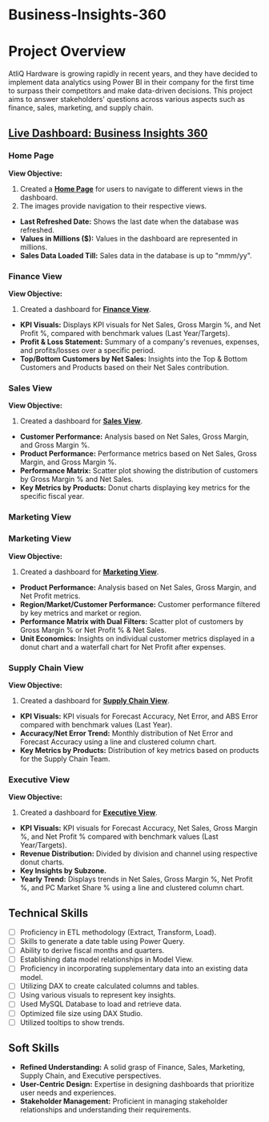 # Business-Insights-360

# Project Overview
AtliQ Hardware is growing rapidly in recent years, and they have decided to implement data analytics using Power BI in their company for the first time to surpass their competitors and make data-driven decisions. This project aims to answer stakeholders' questions across various aspects such as finance, sales, marketing, and supply chain.

## [Live Dashboard: Business Insights 360](https://app.powerbi.com/view?r=eyJrIjoiMDQxMjRmODktZmM0Mi00MzkxLWFiMzQtNjdlYWY1ZGIzMDVlIiwidCI6ImM2ZTU0OWIzLTVmNDUtNDAzMi1hYWU5LWQ0MjQ0ZGM1YjJjNCJ9)

### Home Page
**View Objective:**
1. Created a **[Home Page](path/to/Home_View.pdf)** for users to navigate to different views in the dashboard.
2. The images provide navigation to their respective views.

- **Last Refreshed Date:** Shows the last date when the database was refreshed.
- **Values in Millions ($):** Values in the dashboard are represented in millions.
- **Sales Data Loaded Till:** Sales data in the database is up to "mmm/yy".

### Finance View
**View Objective:**
1. Created a dashboard for **[Finance View](path/to/Finance_View.pdf)**.

- **KPI Visuals:** Displays KPI visuals for Net Sales, Gross Margin %, and Net Profit %, compared with benchmark values (Last 
Year/Targets).
- **Profit & Loss Statement:** Summary of a company's revenues, expenses, and profits/losses over a specific period.
- **Top/Bottom Customers by Net Sales:** Insights into the Top & Bottom Customers and Products based on their Net Sales contribution.

### Sales View
**View Objective:**
1. Created a dashboard for **[Sales View](path/to/Sales_View.pdf)**.

- **Customer Performance:** Analysis based on Net Sales, Gross Margin, and Gross Margin %.
- **Product Performance:** Performance metrics based on Net Sales, Gross Margin, and Gross Margin %.
- **Performance Matrix:** Scatter plot showing the distribution of customers by Gross Margin % and Net Sales.
- **Key Metrics by Products:** Donut charts displaying key metrics for the specific fiscal year.

### Marketing View

### Marketing View
**View Objective:**
1. Created a dashboard for **[Marketing View](path/to/Marketing_View.pdf)**.

- **Product Performance:** Analysis based on Net Sales, Gross Margin, and Net Profit metrics.
- **Region/Market/Customer Performance:** Customer performance filtered by key metrics and market or region.
- **Performance Matrix with Dual Filters:** Scatter plot of customers by Gross Margin % or Net Profit % & Net Sales.
- **Unit Economics:** Insights on individual customer metrics displayed in a donut chart and a waterfall chart for Net Profit after expenses.

### Supply Chain View
**View Objective:**
1. Created a dashboard for **[Supply Chain View](path/to/SupplyChain_View.pdf)**.

- **KPI Visuals:** KPI visuals for Forecast Accuracy, Net Error, and ABS Error compared with benchmark values (Last Year).
- **Accuracy/Net Error Trend:** Monthly distribution of Net Error and Forecast Accuracy using a line and clustered column chart.
- **Key Metrics by Products:** Distribution of key metrics based on products for the Supply Chain Team.

### Executive View
**View Objective:**
1. Created a dashboard for **[Executive View](path/to/Executive_View.pdf)**.

- **KPI Visuals:** KPI visuals for Forecast Accuracy, Net Sales, Gross Margin %, and Net Profit % compared with benchmark values (Last Year/Targets).
- **Revenue Distribution:** Divided by division and channel using respective donut charts.
- **Key Insights by Subzone.**
- **Yearly Trend:** Displays trends in Net Sales, Gross Margin %, Net Profit %, and PC Market Share % using a line and clustered column chart.

## Technical Skills
- [ ] Proficiency in ETL methodology (Extract, Transform, Load).
- [ ] Skills to generate a date table using Power Query.
- [ ] Ability to derive fiscal months and quarters.
- [ ] Establishing data model relationships in Model View.
- [ ] Proficiency in incorporating supplementary data into an existing data model.
- [ ] Utilizing DAX to create calculated columns and tables.
- [ ] Using various visuals to represent key insights.
- [ ] Used MySQL Database to load and retrieve data.
- [ ] Optimized file size using DAX Studio.
- [ ] Utilized tooltips to show trends.

## Soft Skills
- **Refined Understanding:** A solid grasp of Finance, Sales, Marketing, Supply Chain, and Executive perspectives.
- **User-Centric Design:** Expertise in designing dashboards that prioritize user needs and experiences.
- **Stakeholder Management:** Proficient in managing stakeholder relationships and understanding their requirements.

